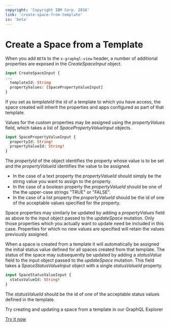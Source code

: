```yaml
---
copyright: 'Copyright IBM Corp. 2018'
link: 'create-space-from-template'
is: 'beta'
---
```


# Create a Space from a Template

When you add `BETA` to the `x-graphql-view` header, a number of additional properties are exposed in the _CreateSpaceInput_ object.

```graphql
input CreateSpaceInput {
...
  templateId: String
  propertyValues: [SpacePropertyValueInput]
}
```

If you set as _templateId_ the id of a template to which you have access, the space created will inherit the properties and apps configured as part of that template.

Values for the custom properties may be assigned using the _propertyValues_ field, which takes a list of _SpacePropertyValueInput_ objects.

```graphql
input SpacePropertyValueInput {
  propertyId: String!
  propertyValueId: String!
}
```

The _propertyId_ of the object identifies the property whose value is to be set and the _propertyValueId_ identifies the value to be assigned.
- In the case of a text property the _propertyValueId_ should simply be the string value you want to assign to the property.
- In the case of a boolean property the _propertyValueId_ should be one of the the upper-case strings "TRUE" or "FALSE".
- In the case of a list property the _propertyValueId_ should be the id of one of the acceptable values specified for the property.

Space properties may similarly be updated by adding a _propertyValues_ field as above to the input object passed to the _updateSpace_ mutation. Only those properties which you actually want to update need be included in this case. Properties for which no new values are specified will retain the values previously assigned.

When a space is created from a template it will automatically be assigned the initial status value defined for all spaces created from that template. The status of the space may subsequently be updated by adding a _statusValue_ field to the input object passed to the _updateSpace_ mutation. This field takes a _SpaceStatusValueInput_ object with a single _statusValueId_ property.

```graphql
input SpaceStatusValueInput {
  statusValueId: String!
}
```

The _statusValueId_ should be the id of one of the acceptable status values defined in the template.

Try creating and updating a space from a template in our GraphQL Explorer

<div class="try-it-now">
  <a href="https://developer.watsonwork.ibm.com/tools/graphql?apiType=beta" target="_blank">Try it now</a>
</div>
